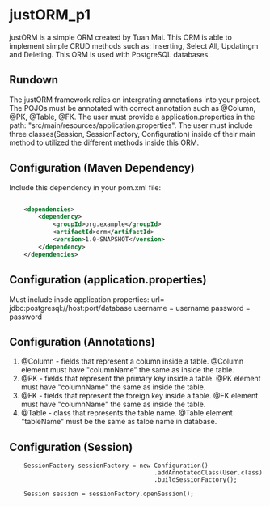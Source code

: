 # justORM_p1

justORM is a simple ORM created by Tuan Mai. This ORM is able to implement simple CRUD methods such as:
Inserting, Select All, Updatingm and Deleting. This ORM is used with PostgreSQL databases.

## Rundown

The justORM framework relies on intergrating annotations into your project. The POJOs must be annotated with correct
annotation such as @Column, @PK, @Table, @FK. The user must provide a application.properties in the path: 
"src/main/resources/application.properties". The user must include three classes(Session, SessionFactory, Configuration)
inside of their main method to utilized the different methods inside this ORM. 

## Configuration (Maven Dependency)

Include this dependency in your pom.xml file:

```xml

    <dependencies>
        <dependency>
            <groupId>org.example</groupId>
            <artifactId>orm</artifactId>
            <version>1.0-SNAPSHOT</version>
        </dependency>
    </dependencies>

```

## Configuration (application.properties)

Must include insde application.properties:
  url= jdbc:postgresql://host:port/database
  username = username 
  password = password 
  
## Configuration (Annotations)
  
  1. @Column - fields that represent a column inside a table. @Column element 
     must have "columnName" the same as inside the table.
  2. @PK - fields that represent the primary key inside a table. @PK element 
     must have "columnName" the same as inside the table.
  3. @FK - fields that represent the foreign key inside a table. @FK element 
     must have "columnName" the same as inside the table.
  4. @Table - class that represents the table name. @Table element "tableName" 
     must be the same as talbe name in database.
     
## Configuration (Session)

        SessionFactory sessionFactory = new Configuration()
                                            .addAnnotatedClass(User.class)
                                            .buildSessionFactory();

        Session session = sessionFactory.openSession();
